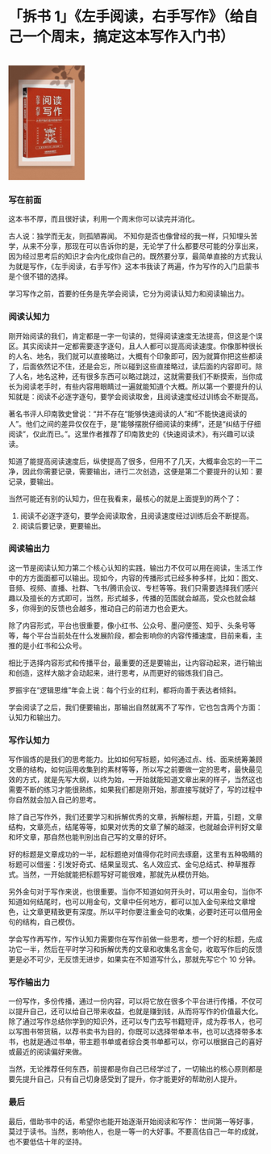 # 「拆书 1」《左手阅读，右手写作》（给自己一个周末，搞定这本写作入门书）

<!-- ![《左右阅读，右手写作》](images/1.png) -->
<img src="./images/1.png" width=30% style="background-color: blue; margin: 20px auto 0 auto;">

### 写在前面

这本书不厚，而且很好读，利用一个周末你可以读完并消化。

古人说：独学而无友，则孤陋寡闻。
不知你是否也像曾经的我一样，只知埋头苦学，从来不分享，那现在可以告诉你的是，无论学了什么都要尽可能的分享出来，因为经过思考后的知识才会内化成你自己的。既然要分享，最简单直接的方式我认为就是写作，《左手阅读，右手写作》这本书我读了两遍，作为写作的入门启蒙书是个很不错的选择。

学习写作之前，首要的任务是先学会阅读，它分为阅读认知力和阅读输出力。

### 阅读认知力

刚开始阅读的我们，肯定都是一字一句读的，觉得阅读速度无法提高，但这是个误区。其实阅读并一定都需要逐字逐句，且人人都可以提高阅读速度。你像那种很长的人名、地名，我们就可以直接略过，大概有个印象即可，因为就算你把这些都读了，后面依然记不住，还是会忘，所以碰到这些直接略过，读后面的内容即可。除了人名，地名这种，还有很多东西可以略过跳过，这就需要我们不断摸索，当你成长为阅读老手时，有些内容用眼睛过一遍就能知道个大概。所以第一个要提升的认知就是：阅读不必逐字逐句，要学会阅读取舍，且阅读速度经过训练会不断提高。

著名书评人印南敦史曾说：“并不存在“能够快速阅读的人”和“不能快速阅读的人”。他们之间的差异仅仅在于，是”能够摆脱仔细阅读的束缚“，还是“纠结于仔细阅读”，仅此而已。”。这里作者推荐了印南敦史的《快速阅读术》，有兴趣可以读读。

知道了能提高阅读速度后，纵使提高了很多，但用不了几天，大概率会忘的一干二净，因此你需要记录，需要输出，进行二次创造，这便是第二个要提升的认知：要记录，要输出。

当然可能还有别的认知力，但在我看来，最核心的就是上面提到的两个了：

1. 阅读不必逐字逐句，要学会阅读取舍，且阅读速度经过训练后会不断提高。
2. 阅读后要记录，更要输出。

### 阅读输出力

这一节是阅读认知力第二个核心认知的实践，输出力不仅可以用在阅读，生活工作中的方方面面都可以输出。现如今，内容的传播形式已经多种多样，比如：图文、音频、视频、直播、社群、飞书/腾讯会议、专栏等等。我们只需要选择我们感兴趣以及擅长的方式即可，当然，形式越多，传播的范围就会越高，受众也就会越多，你得到的反馈也会越多，推动自己的前进力也会更大。

除了内容形式，平台也很重要，像小红书、公众号、墨问便签、知乎、头条号等等，每个平台当前处在什么发展阶段，都会影响你的内容传播速度，目前来看，主推的是小红书和公众号。

相比于选择内容形式和传播平台，最重要的还是要输出，让内容动起来，进行输出和创造，这样大脑才会动起来，进行思考，从而更好的锻炼我们自己。

罗振宇在“逻辑思维”年会上说：每个行业的红利，都将向善于表达者倾斜。

学会阅读了之后，我们便要输出，那输出自然就离不了写作，它也包含两个方面：认知力和输出力。

### 写作认知力

写作锻炼的是我们的思考能力。比如如何写标题，如何通过点、线、面来统筹兼顾文章的结构，如何运用收集到的素材等等，所以写之前要做一定的思考，最快最见效的方式，就是先写大纲，以终为始，一开始就能知道文章出来的样子，当然这也需要不断的练习才能很熟练，如果我们都是刚开始，那直接写就好了，写的过程中你自然就会加入自己的思考。

除了自己写作外，我们还要学习和拆解优秀的文章，拆解标题，开篇，引题，文章结构，文章亮点，结尾等等，如果对优秀的文章了解的越深，也就越会评判好文章和坏文章，那自然也能判别出自己写的文章的好坏。

好的标题是文章成功的一半，起标题绝对值得你花时间去琢磨，这里有五种吸睛的标题可以借鉴：引发好奇式、结果呈现式、名人效应式、金句总结式、种草推荐式。当然，一开始就能把标题写好可能很难，那就先从模仿开始。

另外金句对于写作来说，也很重要。当你不知道如何开头时，可以用金句，当你不知道如何结尾时，也可以用金句，文章中任何地方，都可以加入金句来给文章增色，让文章更精致更有深度。所以平时你要注重金句的收集，必要时还可以借用金句的结构，自己模仿。

学会写作再写作，写作认知力需要你在写作前做一些思考，想一个好的标题，先成功它一半，然后在平时学习和拆解优秀的文章和收集名言金句，收取写作后的反馈更是必不可少，无反馈无进步，如果实在不知道写什么，那就先写它个 10 分钟。

### 写作输出力

一份写作，多份传播，通过一份内容，可以将它放在很多个平台进行传播，不仅可以提升自己，还可以给自己带来收益，也就是赚到钱，从而将写作的价值最大化。除了通过写作总结你学到的知识外，还可以专门去写书籍短评，成为荐书人，也可以写图书带货稿，以荐书卖书为目的，你既可以选择带单本书，也可以选择带多本书，也就是通过书单，带主题书单或者综合类书单都可以，你可以根据自己的喜好或最近的阅读偏好来做。

当然，无论推荐任何东西，前提都是你自己已经学过了，一切输出的核心原则都是要先提升自己，只有自己切身感受到了提升，你才能更好的帮助别人提升。

### 最后

最后，借助书中的话，希望你也能开始逐渐开始阅读和写作：
世间第一等好事，莫过于读书。当然，影响他人，也是一等一的大好事。不要高估自己一年的成就，也不要低估十年的坚持。
